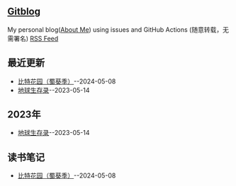 ## [Gitblog](https://yihong0618.github.io/gitblog/)
My personal blog([About Me](https://github.com/yihong0618/gitblog/issues/282)) using issues and GitHub Actions (随意转载，无需署名)
[RSS Feed](https://raw.githubusercontent.com/Equuuu/Equ_Blog/master/feed.xml)

## 最近更新
- [比特花园（蜀葵季）](https://github.com/Equuuu/Equ_Blog/issues/13)--2024-05-08
- [地球生存录](https://github.com/Equuuu/Equ_Blog/issues/4)--2023-05-14
## 2023年
- [地球生存录](https://github.com/Equuuu/Equ_Blog/issues/4)--2023-05-14
## 读书笔记
- [比特花园（蜀葵季）](https://github.com/Equuuu/Equ_Blog/issues/13)--2024-05-08

